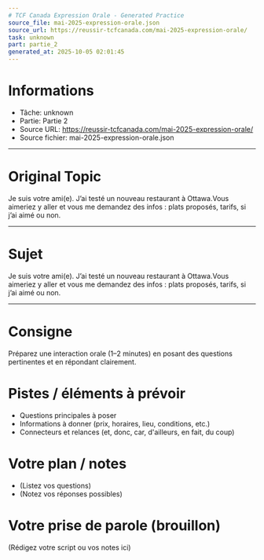 ```yaml
---
# TCF Canada Expression Orale - Generated Practice
source_file: mai-2025-expression-orale.json
source_url: https://reussir-tcfcanada.com/mai-2025-expression-orale/
task: unknown
part: partie_2
generated_at: 2025-10-05 02:01:45
---
```


# Informations
- Tâche: unknown
- Partie: Partie 2
- Source URL: https://reussir-tcfcanada.com/mai-2025-expression-orale/
- Source fichier: mai-2025-expression-orale.json

---

# Original Topic
Je suis votre ami(e). J’ai testé un nouveau restaurant à Ottawa.Vous aimeriez y aller et vous me demandez des infos : plats proposés, tarifs, si j’ai aimé ou non.

---

# Sujet
Je suis votre ami(e). J’ai testé un nouveau restaurant à Ottawa.Vous aimeriez y aller et vous me demandez des infos : plats proposés, tarifs, si j’ai aimé ou non.

---
# Consigne
Préparez une interaction orale (1–2 minutes) en posant des questions pertinentes et en répondant clairement.

# Pistes / éléments à prévoir
- Questions principales à poser
- Informations à donner (prix, horaires, lieu, conditions, etc.)
- Connecteurs et relances (et, donc, car, d'ailleurs, en fait, du coup)

# Votre plan / notes
- (Listez vos questions)
- (Notez vos réponses possibles)

# Votre prise de parole (brouillon)
(Rédigez votre script ou vos notes ici)
